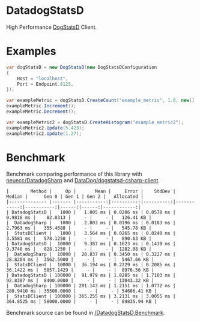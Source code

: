 # DatadogStatsD
High Performance [DogStatsD](https://docs.datadoghq.com/developers/dogstatsd) Client.

# Examples

```csharp
var dogStatsD = new DogStatsD(new DogStatsDConfiguration
{
    Host = "localhost",
    Port = Endpoint.8125,
});

var exampleMetric = dogStatsD.CreateCount("example_metric", 1.0, new[] { "environment:dev" });
exampleMetric.Increment();
exampleMetric.Decrement();

var exampleMetric2 = dogStatsD.CreateHistogram("example_metric2");
exampleMetric2.Update(5.423);
exampleMetric2.Update(1.27);
```

# Benchmark

Benchmark comparing performance of this library with [neuecc/DatadogSharp](https://github.com/neuecc/DatadogSharp)
and [DataDog/dogstatsd-csharp-client](https://github.com/DataDog/dogstatsd-csharp-client).

```
|        Method |     Op |       Mean |     Error |    StdDev |      Median |      Gen 0 | Gen 1 | Gen 2 |   Allocated |
|-------------- |------- |-----------:|----------:|----------:|------------:|-----------:|------:|------:|------------:|
| DatadogStatsD |   1000 |   1.005 ms | 0.0206 ms | 0.0578 ms |   0.9816 ms |    82.0313 |     - |     - |   126.41 KB |
|  DatadogSharp |   1000 |   2.803 ms | 0.0196 ms | 0.0183 ms |   2.7963 ms |   355.4688 |     - |     - |   545.78 KB |
|  StatsDClient |   1000 |   3.564 ms | 0.0265 ms | 0.0248 ms |   3.5581 ms |   578.1250 |     - |     - |   890.63 KB |
| DatadogStatsD |  10000 |   9.387 ms | 0.1623 ms | 0.1439 ms |   9.3740 ms |   828.1250 |     - |     - |  1282.08 KB |
|  DatadogSharp |  10000 |  28.837 ms | 0.3450 ms | 0.3227 ms |  28.8204 ms |  3562.5000 |     - |     - |  5467.66 KB |
|  StatsDClient |  10000 |  36.194 ms | 0.2229 ms | 0.2085 ms |  36.1422 ms |  5857.1429 |     - |     - |  8976.56 KB |
| DatadogStatsD | 100000 |  91.979 ms | 1.8285 ms | 1.7103 ms |  92.8387 ms |  8400.0000 |     - |     - | 13043.32 KB |
|  DatadogSharp | 100000 | 281.143 ms | 1.2151 ms | 1.0772 ms | 280.9410 ms | 35500.0000 |     - |     - | 54686.41 KB |
|  StatsDClient | 100000 | 365.255 ms | 3.2131 ms | 3.0055 ms | 364.8525 ms | 58000.0000 |     - |     - | 89835.94 KB |
```

Benchmark source can be found in
[/DatadogStatsD.Benchmark](https://github.com/verdie-g/DatadogStatsD/blob/master/DatadogStatsD.Benchmark/Program.cs).
